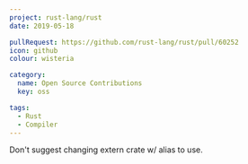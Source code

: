 ```yaml
---
project: rust-lang/rust
date: 2019-05-18

pullRequest: https://github.com/rust-lang/rust/pull/60252
icon: github
colour: wisteria

category:
  name: Open Source Contributions
  key: oss

tags:
  - Rust
  - Compiler
---
```

Don't suggest changing extern crate w/ alias to use.
